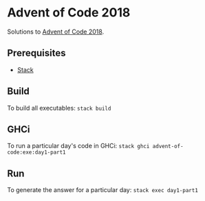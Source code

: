 # Advent of Code 2018
Solutions to [Advent of Code 2018](https://adventofcode.com/2018).

## Prerequisites
- [Stack](https://docs.haskellstack.org/en/stable/README/)

## Build
To build all executables: `stack build`

## GHCi
To run a particular day's code in GHCi: `stack ghci advent-of-code:exe:day1-part1`

## Run
To generate the answer for a particular day: `stack exec day1-part1`
